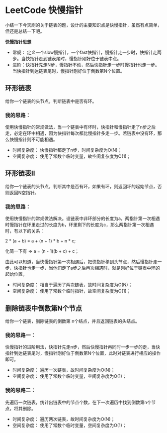 # LeetCode 快慢指针


小结一下今天刷的关于链表的题，设计的主要知识点是快慢指针，虽然有点简单，但还是总结一下吧。

**快慢指针思想**
- 常规： 定义一个slow慢指针，一个fast快指针，慢指针走一步时，快指针走两步。当快指针走到链表尾时，慢指针刚好位于链表中点。
- 进阶：快指针先走N步，慢指针不动，然后快指针走一步时慢指针也走一步。当快指针到达链表尾时，慢指针刚好位于倒数第N个位置。

## 环形链表
给你一个链表的头节点，判断链表中是否有环。

### 我的思路：
使用快慢指针的常规做法，当一个链表中有坏时，快指针和慢指针走了n步之后走，必定在环中相遇，因为快指针每次都比慢指针多走一步。若链表中没有环，那么快慢指针则不可能相遇。

- 时间复杂度： 快慢指针都走了n步，时间复杂度为O(N)；
- 空间复杂度： 使用了常数个临时变量，故空间复杂度为O(1)；


## 环形链表II
给你一个链表的头节点，判断其中是否有环，如果有环，则返回坏的起始节点，否则返回N空指针。

### 我的思路：
使用快慢指针的常规做法解决。设链表中非环部分的长度为a，两指针第一次相遇时慢指针在环里走过的长度为b，环里剩下的长度为c，那么两指针第一次相遇时，有以下的关系：

2 * (a + b) = a + (n + 1) * b + n * c;

化简一下有 => a = (n - 1)(b + c) + c；

由此可以知道，当快慢指针第一次相遇后，把快指针移到头节点，然后慢指针走一步，快指针也走一步，当他们走了a步之后再次相遇时，就是刚好位于链表中环的起始位置。

- 时间复杂度： 相当于遍历了两次链表，故时间复杂度为O(N)；
- 空间复杂度： 使用了常数个临时指针，故空间复杂度为O(1)；


## 删除链表中倒数第N个节点
给你一个链表，删除链表的倒数第 n个结点，并且返回链表的头结点。

### 我的思路一：
快慢指针的进阶用法，快指针先走n步，然后快慢指针再同时一步一步的走，当快指针到达链表尾时，慢指针刚好位于倒数第N个位置，此时对链表进行相应的操作即可。

- 时间复杂度： 遍历一次链表，故时间复杂度为O(N)；
- 空间复杂度： 使用了常数个临时变量，空间复杂度为O(1)；

### 我的思路二：
先遍历一次链表，统计出链表中的节点个数，在下一次遍历中找到倒数第n个节点，将其删除。

- 时间复杂度： 遍历两次链表，故时间复杂度为O(N)；
- 空间复杂度： 使用了常数个临时变量，空间复杂度为O(1)；
